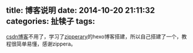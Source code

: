 title: 博客说明
date: 2014-10-20 21:11:32
categories: 扯犊子
tags:
---

[csdn博客](http://blog.csdn.net/jiangnan_java)不用了，学习了[zipperary](http://zipperary.com/)的hexo博客搭建，所以自己搭建了一个，教程很简单易懂，感谢zippera。
